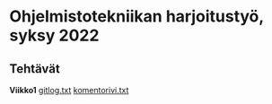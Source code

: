 # Ohjelmistotekniikan harjoitustyö, syksy 2022
## Tehtävät
**Viikko1**
[gitlog.txt](./laskarit/viikko1/gitlog.txt)
[komentorivi.txt](./laskarit/viikko1/komentorivi.txt)

